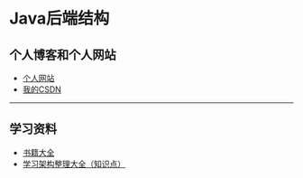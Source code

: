 # Java后端结构

## 个人博客和个人网站
- [个人网站](http://120.79.174.111:6001/#/)
- [我的CSDN](https://blog.csdn.net/weixin_40254133)

---

## 学习资料

- [书籍大全](./book.md)
- [学习架构整理大全（知识点）](./learn.md)


